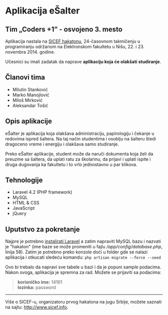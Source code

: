 # Aplikacija eŠalter
## Tim „Coders +1” - osvojeno 3. mesto

Aplikacija nastala na [SICEF hakatonu](http://sicef.info/hakaton/), 24-časovnom takmičenju u programiranju održanom na Elektronskom fakultetu u Nišu, 22. i 23. novembra 2014. godine. 

Učesnici su imali zadatak da naprave **aplikaciju koja će olakšati studiranje**.


## Članovi tima
* Milutin Stanković
* Marko Manojlović
* Miloš Mirković
* Aleksandar Tošić


## Opis aplikacije
eŠalter je aplikacija koja olakšava administraciju, papirologiju i čekanje u redovima ispred šaltera. Na taj način studentima i osoblju na šalteru štedi dragoceno vreme i energiju i olakšava samo studiranje. 

Preko eŠalter aplikacije, student može da naruči dokumenta koja želi da preuzme sa šaltera, da uplati ratu za školarinu, da prijavi i uplati ispite i druga dugovanja ka fakultetu i to vrlo jednostavno u par klikova.


## Tehnologije
* Laravel 4.2 (PHP framework)
* MySQL
* HTML & CSS
* JavaScript
* jQuery


## Uputstvo za pokretanje
Najpre je potrebno [instalirati Laravel](http://laravel.com/docs/4.2/quick) a zatim napraviti MySQL bazu i nazvati je "hakaton" (ime baze se može promeniti u fajlu _/app/config/database.php_, linija 58). Zatim je potrebno preko konzole doći u folder gde se nalazi aplikacija i otkucati sledeću komandu: `php artisan migrate --force --seed`

​Ovo bi trebalo da napravi sve tabele u bazi i da je popuni sample podacima. Nakon ovoga, aplikacija je spremna za rad. Možete se prijaviti sa podacima: 
>**​korisničko ime:** 14161  
>**lozinka:** password​

----------
Više o SICEF-u, organizatoru prvog hakatona na jugu Srbije, možete saznati na sajtu: http://www.sicef.info. 